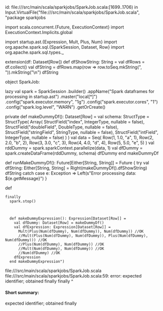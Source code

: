 id: file://<WORKSPACE>/src/main/scala/sparkjobs/SparkJob.scala:[1699..1706) in Input.VirtualFile("file://<WORKSPACE>/src/main/scala/sparkjobs/SparkJob.scala", "package sparkjobs

import scala.concurrent.{Future, ExecutionContext}
import ExecutionContext.Implicits.global

import startup.ast.{Expression, Mult, Plus, Num}
import org.apache.spark.sql.{SparkSession, Dataset, Row}
import org.apache.spark.sql.types._

extension(df: Dataset[Row])
  def dfShowString: String =
    val dfRows = df.collect()
    val dfString = dfRows.map(row => row.toSeq.mkString(", ")).mkString("\n")
    dfString

object SparkJob:

  lazy val spark = SparkSession
    .builder()
    .appName("Spark dataframes for processing in startup.ast")
    .master("local[*]")
    .config("spark.executor.memory", "1g")
    .config("spark.executor.cores", "1")
    .config("spark.log.level", "WARN")
    .getOrCreate()

  private def makeDummyDf(): Dataset[Row] =
    val schema: StructType = StructType(
      Array(
        StructField("index", IntegerType, nullable = false),
        StructField("doubleField", DoubleType, nullable = false),
        StructField("stringField", StringType, nullable = false),
        StructField("intField", IntegerType, nullable = false)
      )
    )
    val data = Seq(
      Row(1, 1.0, "a", 1),
      Row(2, 2.0, "b", 2),
      Row(3, 3.0, "c", 3),
      Row(4, 4.0, "d", 4),
      Row(5, 5.0, "e", 5)
    )
    val rddDummy = spark.sparkContext.parallelize(data, 1)
    val dfDummy = spark.createDataFrame(rddDummy, schema)
    dfDummy
  end makeDummyDf

  def runMakeDummyDf(): Future[Either[String, String]] =
    Future {
      try
        val dfString: Either[String, String] = Right(makeDummyDf().dfShowString)
        dfString
      catch
        case e: Exception => Left(s"Error processing data: ${e.getMessage}")
    }      
  
  def 

    finally
      spark.stop()



      def makeDummyExpression(): Expression[Dataset[Row]] =
        val dfDummy: Dataset[Row] = makeDummyDf()
        val dfExpression: Expression[Dataset[Row]] =
          Mult(Plus(Num(dfDummy), Num(dfDummy)), Num(dfDummy)) //OK
          //Mult(Plus(Num(dfDummy), Num(dfDummy)), Plus(Num(dfDummy), Num(dfDummy))) //OK
          //Plus(Num(dfDummy), Num(dfDummy)) //OK
          //Mult(Num(dfDummy), Num(dfDummy)) //OK
          //Num(dfDummy) //OK
        dfExpression
      end makeDummyExpression")
file://<WORKSPACE>/src/main/scala/sparkjobs/SparkJob.scala
file://<WORKSPACE>/src/main/scala/sparkjobs/SparkJob.scala:59: error: expected identifier; obtained finally
    finally
    ^
#### Short summary: 

expected identifier; obtained finally